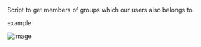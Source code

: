 Script to get members of groups which our users also belongs to.

example:

![image](https://user-images.githubusercontent.com/46869542/193464977-53b613db-650b-452c-ac72-fbee5196605f.png)
